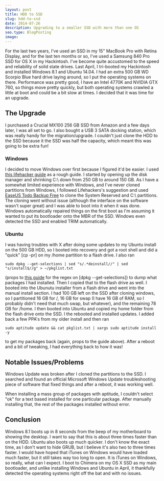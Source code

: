 ```yaml
---
layout: post
title: HDD to SSD
slug: hdd-to-ssd
date: 2014-07-26
description: Upgrading to a smaller SSD with more than one OS
seo.type: BlogPosting
image:
---
```


For the last two years, I've used an SSD in my 15" MacBook Pro with Retina Display, and for the last ten months or so, I've used a Samsung 840 Pro SSD for OS X in my Hackintosh. I've become quite accustomed to the speed and reliability of solid state drives. Last April, I tri-booted my Hackintosh and installed Windows 8.1 and Ubuntu 14.04. I had an extra 500 GB WD Scorpio Blue hard drive laying around, so I put the operating systems on there. Performance was pretty good, I have an Intel 4770K and NVIDIA GTX 760, so things move pretty quickly, but both operating systems crawled a little at boot and could be a bit slow at times. I decided that it was time for an upgrade.

## The Upgrade

I purchased a Crucial MX100 256 GB SSD from Amazon and a few days later, I was all set to go. I also bought a USB 3 SATA docking station, which was really handy for the migration/upgrade. I couldn't just clone the HDD to the SSD because it the SSD was half the capacity, which meant this was going to be extra fun!

### Windows

I decided to move Windows over first because I figured it'd be easier. I used [this lifehacker guide](http://lifehacker.com/5837543/how-to-migrate-to-a-solid-state-drive-without-reinstalling-windows) as a rough guide. I started by opening up the disk manager and shrinking C:\ down from 250 GB to around 150 GB. As I have a somewhat limited experience with Windows, and I've never cloned partitions from Windows, I followed Lifehackers's suggestion and used [EaseUS Todo Backup Free](http://www.todo-backup.com/products/home/download.htm) to clone the System Reserved and C:\ partitions. The cloning went without issue (although the interface on the software wasn't super great) and I was able to boot into it when it was done. Windows automatically repaired things on the first boot as I'm assuming it wanted to put its bootloader onto the MBR of the SSD. Windows even detected the SSD and enabled TRIM automatically.

### Ubuntu

I was having troubles with X after doing some updates to my Ubuntu install on the 500 GB HDD, so I booted into recovery and got a root shell and did a "quick" [cp -pr] on my /home partition to a flash drive. I also ran

	sudo dpkg --get-selections | sed "s/.*deinstall//" | sed "s/install$//g" > ~/pkglist.txt

(props to [this guide](http://eggsonbread.com/2010/01/28/move-ubuntu-to-another-computer-in-3-simple-steps/) for the regex on [dpkg --get-selections]) to dump what packages I had installed. Then I copied that to the flash drive as well. I booted into the Ubunutu installer from a flash drive and went into the manual install section. I had 100 GB left on the SSD after cloning windows, so I partitioned 16 GB for /, 16 GB for swap (I have 16 GB of RAM, so I probably didn't need that much swap, but whatever), and the remaining 78 GB for /home. I then booted into Ubuntu and copied my home folder from the flash drive onto the SSD. I the rebooted and installed updates. I added back a few PPA's from my older install and then ran

	sudo aptitude update && cat pkglist.txt | xargs sudo aptitude install -y

to get my packages back (again, props to the guide above). After a reboot and a bit of tweaking, I had everything back to how it was!

## Notable Issues/Problems

Windows Update was broken after I cloned the partitions to the SSD. I searched and found an official Microsoft Windows Update troubleshooting piece of software that fixed things and after a reboot, it was working well.

When installing a mass group of packages with aptitude, I couldn't select "ok" for a text based installed for one particular package. After manually installing that, the rest of the packages installed without error.

## Conclusion

Windows 8.1 boots up in 8 seconds from the beep of my motherboard to showing the desktop. I want to say that this is about three times faster than on the HDD. Ubuntu also boots up much quicker. I don't know the exact time, as I don't want to hide GRUB, but I believe it's also two to three times faster. I would have hoped that iTunes on Windows would have loaded much faster, but it still takes way too long to open. It is iTunes on Windows, so really, what can I expect. I boot to Chimera on my OS X SSD as my main bootloader, and unlike installing Windows and Ubuntu in April, it thankfully detected the operating systems right off the bat and with no issues.